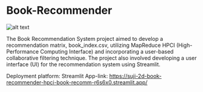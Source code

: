 # Book-Recommender
![alt text](https://github.com/Suji-2d/Book-Recommender/BookRecom-UI-SS.png)

The Book Recommendation System project aimed to develop a recommendation matrix, book_index.csv, utilizing MapReduce HPCI (High-Performance Computing Interface) and incorporating a user-based collaborative filtering technique. The project also involved developing a user interface (UI) for the recommendation system using Streamlit.

Deployment platform: Streamlit
App-link: https://suji-2d-book-recommender-hpci-book-recomm-r6s6x0.streamlit.app/
